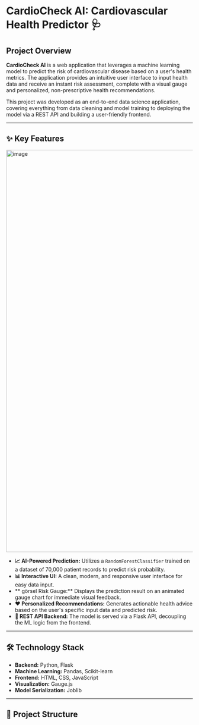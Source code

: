 #  CardioCheck AI: Cardiovascular Health Predictor 🩺

## Project Overview

**CardioCheck AI** is a web application that leverages a machine learning model to predict the risk of cardiovascular disease based on a user's health metrics. The application provides an intuitive user interface to input health data and receive an instant risk assessment, complete with a visual gauge and personalized, non-prescriptive health recommendations.

This project was developed as an end-to-end data science application, covering everything from data cleaning and model training to deploying the model via a REST API and building a user-friendly frontend.

---

## ✨ Key Features
<img width="1922" height="1082" alt="image" src="https://github.com/user-attachments/assets/e6b5b36c-380b-470c-a8e7-3f3f1a12f957" />

* **📈 AI-Powered Prediction:** Utilizes a `RandomForestClassifier` trained on a dataset of 70,000 patient records to predict risk probability.
* **📊 Interactive UI:** A clean, modern, and responsive user interface for easy data input.
* ** görsel Risk Gauge:** Displays the prediction result on an animated gauge chart for immediate visual feedback.
* **❤️ Personalized Recommendations:** Generates actionable health advice based on the user's specific input data and predicted risk.
* **🚀 REST API Backend:** The model is served via a Flask API, decoupling the ML logic from the frontend.

---

## 🛠️ Technology Stack

* **Backend:** Python, Flask
* **Machine Learning:** Pandas, Scikit-learn
* **Frontend:** HTML, CSS, JavaScript
* **Visualization:** Gauge.js
* **Model Serialization:** Joblib

---

## 📂 Project Structure
